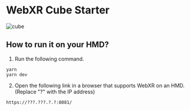 # WebXR Cube Starter
![cube](https://github.com/user-attachments/assets/7ac5fb42-36c4-4e49-98b9-ae18a8300e47)

## How to run it on your HMD?

1. Run the following command.

```
yarn
yarn dev
```

2.  Open the following link in a browser that supports WebXR on an HMD.(Replace "?" with the IP address)

`https://???.???.?.?:8081/`

